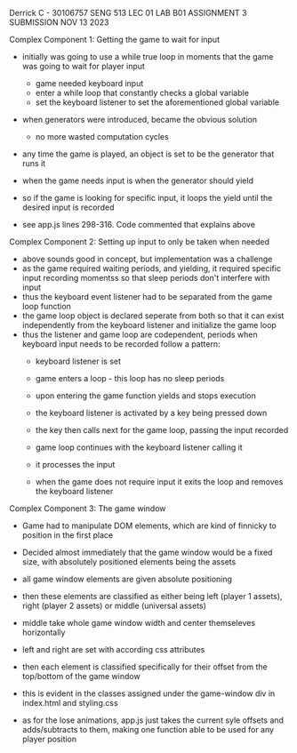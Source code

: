 Derrick C - 30106757
SENG 513 LEC 01 LAB B01
ASSIGNMENT 3 SUBMISSION
NOV 13 2023

Complex Component 1: Getting the game to wait for input

 - initially was going to use a while true loop in moments that the game was
   going to wait for player input
	- game needed keyboard input
	- enter a while loop that constantly checks a global variable
	- set the keyboard listener to set the aforementioned global variable
 - when generators were introduced, became the obvious solution
	- no more wasted computation cycles
 - any time the game is played, an object is set to be the generator that
   runs it
 - when the game needs input is when the generator should yield
 - so if the game is looking for specific input, it loops the yield until
   the desired input is recorded
   
 - see app.js lines 298-316. Code commented that explains above
 
Complex Component 2: Setting up input to only be taken when needed

 - above sounds good in concept, but implementation was a challenge
 - as the game required waiting periods, and yielding, it required specific input recording
   momentss so that sleep periods don't interfere with input
 - thus the keyboard event listener had to be separated from the game loop function
 - the game loop object is declared seperate from both so that it can exist independently from
   the keyboard listener and initialize the game loop
 - thus the listener and game loop are codependent, periods when keyboard input needs to be
   recorded follow a pattern:
	- keyboard listener is set
	- game enters a loop - this loop has no sleep periods
	- upon entering the game function yields and stops execution
	
	- the keyboard listener is activated by a key being pressed down
	- the key then calls next for the game loop, passing the input recorded
	
	- game loop continues with the keyboard listener calling it
	- it processes the input
	
	- when the game does not require input it exits the loop and removes the keyboard listener
	
Complex Component 3: The game window

 - Game had to manipulate DOM elements, which are kind of finnicky to position in the first place
 - Decided almost immediately that the game window would be a fixed size, with absolutely positioned
   elements being the assets
 - all game window elements are given absolute positioning
 - then these elements are classified as either being left (player 1 assets), right (player 2 assets) or
   middle (universal assets)
 - middle take whole game window width and center themseleves horizontally
 - left and right are set with according css attributes
 - then each element is classified specifically for their offset from the top/bottom of the game window
 
 - this is evident in the classes assigned under the game-window div in index.html and styling.css
 - as for the lose animations, app.js just takes the current syle offsets and adds/subtracts to them, making
   one function able to be used for any player position